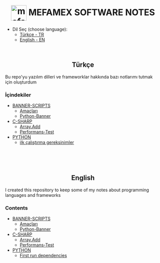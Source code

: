 <h1 align="center">
    <img align="center" src="https://mefamex.com/src/assets/images/mfmx_symbol/mefamex_logo_bgb.webp" alt="mefamex_Website" height="auto" width="50" /> 
    MEFAMEX SOFTWARE NOTES 
</h1>

* Dil Seç (choose language):
    - [Türkçe - TR](#tr) 
    - [English - EN](#en) 

<br>



<h2 align="center" id="tr"> Türkçe</h2>

Bu repo'yu yazılım dilleri ve frameworklar hakkında bazı notlarımı tutmak için oluşturdum


### İçindekiler

* [BANNER-SCRIPTS](Banner/readme.md#banner)
    - [Amaçları](Banner/readme.md#amaçları)
    - [Python-Banner](Banner/PYTHON-BANNER.readme.tr.md)
* [C-SHARP](c-sharp/readme.md)
    - [Array.Add](c-sharp/readme.md/##Array.Adddd)
    - [Performans-Test](c-sharp/readme.md/##Performans-Test)
* [PYTHON](python/readme.md)
    - [ilk çalıştırma gereksinimler](python/README.md##first-run-dependencies.py)





<br><br><br>





<h2 align="center" id="en"> English</h2>

I created this repository to keep some of my notes about programming languages and frameworks


### Contents

* [BANNER-SCRIPTS](Banner/readme.md#banner)
    - [Amaçları](Banner/readme.md#amaçları)
    - [Python-Banner](Banner/PYTHON-BANNER.readme.en.md)
* [C-SHARP](c-sharp/readme.md)
    - [Array.Add](c-sharp/readme.md/##Array.Adddd)
    - [Performans-Test](c-sharp/readme.md/##Performans-Test)
* [PYTHON](python/readme.md)
    - [First run dependencies](python/README.md##first-run-dependencies.py)
